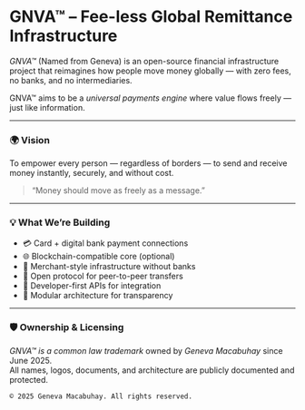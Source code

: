 # GNVA™ – Fee-less Global Remittance Infrastructure

*GNVA™* (Named from Geneva) is an open-source financial infrastructure project that reimagines how people move money globally — with zero fees, no banks, and no intermediaries.

GNVA™ aims to be a *universal payments engine* where value flows freely — just like information.

---

### 🌍 Vision

To empower every person — regardless of borders — to send and receive money instantly, securely, and without cost.

> “Money should move as freely as a message.”

---

### 💡 What We’re Building

- 💳 Card + digital bank payment connections
- 🌐 Blockchain-compatible core (optional)
- 🔐 Merchant-style infrastructure without banks
- 🌱 Open protocol for peer-to-peer transfers
- 📂 Developer-first APIs for integration
- 🧩 Modular architecture for transparency

---

### 🛡 Ownership & Licensing

*GNVA™ is a common law trademark* owned by *Geneva Macabuhay* since June 2025.  
All names, logos, documents, and architecture are publicly documented and protected.

```text
© 2025 Geneva Macabuhay. All rights reserved.
